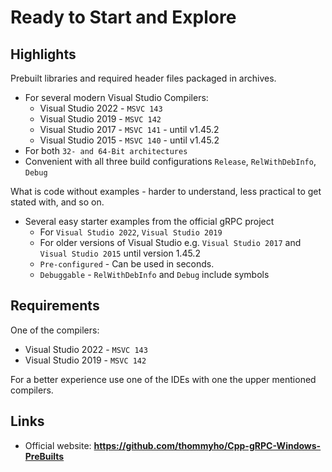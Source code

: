 # Ready to Start and Explore

## Highlights

Prebuilt libraries and required header files packaged in archives.

- For several modern Visual Studio Compilers:
  - Visual Studio 2022 - `MSVC 143`
  - Visual Studio 2019 - `MSVC 142`  
  - Visual Studio 2017 - `MSVC 141` - until v1.45.2
  - Visual Studio 2015 - `MSVC 140` - until v1.45.2
- For both `32- and 64-Bit architectures`
- Convenient with all three build configurations `Release`, `RelWithDebInfo`, `Debug`

What is code without examples - harder to understand, less practical to get stated with, and so on.

- Several easy starter examples from the official gRPC project
  - For `Visual Studio 2022`, `Visual Studio 2019`
  - For older versions of Visual Studio e.g. `Visual Studio 2017` and `Visual Studio 2015` until version 1.45.2
  - `Pre-configured` - Can be used in seconds.
  - `Debuggable` - `RelWithDebInfo` and `Debug` include symbols

## Requirements

One of the compilers:

- Visual Studio 2022 - `MSVC 143`
- Visual Studio 2019 - `MSVC 142`

For a better experience use one of the IDEs with one the upper mentioned compilers.

## Links

- Official website: **<https://github.com/thommyho/Cpp-gRPC-Windows-PreBuilts>**
